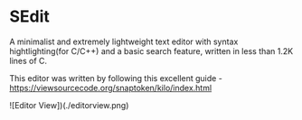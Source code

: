 # SEdit
A minimalist and extremely lightweight text editor with syntax hightlighting(for C/C++) and a basic search feature, written in less than 1.2K lines of C.

This editor was written by following this excellent guide - https://viewsourcecode.org/snaptoken/kilo/index.html

![Editor View])(./editorview.png)
